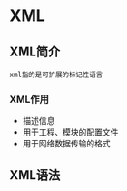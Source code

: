 XML
==


## XML简介
```text
xml指的是可扩展的标记性语言
```

### XML作用
* 描述信息
* 用于工程、模块的配置文件
* 用于网络数据传输的格式


## XML语法


